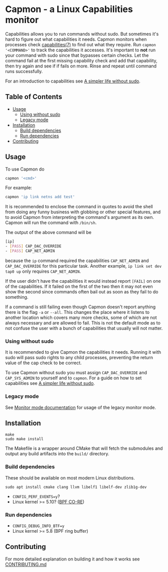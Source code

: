 <!---
SPDX-License-Identifier: GPL-2.0-only
SPDX-FileCopyrightText: 2023 Casper Andersson <casper.casan@gmail.com>
-->

# Capmon - a Linux Capabilities monitor

Capabilities allows you to run commands without sudo. But sometimes it's hard
to figure out what capabilities it needs. Capmon monitors when processes check
[capabilities(7)](https://man7.org/linux/man-pages/man7/capabilities.7.html) to
find out what they require. Run `capmon '<COMMAND>'` to track the capabilities
it accesses. It's important to **not** run your command with sudo since that
bypasses certain checks. Let the command fail at the first missing capability
check and add that capability, then try again and see if if fails on more.
Rinse and repeat until command runs successfully.

For an introduction to capabilities see [A simpler life without
sudo](https://casan.se/blog/linux/a-simpler-life-without-sudo/).

## Table of Contents
- [Usage](#usage)
  - [Using without sudo](#using-without-sudo)
  - [Legacy mode](#legacy-mode)
- [Installation](#installation)
  - [Build dependencies](#build-dependencies)
  - [Run dependencies](#run-dependencies)
- [Contributing](#contributing)


## Usage

To use Capmon do
```sh
capmon '<cmd>'
```

For example:
```sh
capmon 'ip link netns add test'
```

It is recommended to enclose the command in quotes to avoid the shell from doing
any funny business with globbing or other special features, and to avoid Capmon
from interpreting the command's argument as its own. Capmon will run the command
with `/bin/sh`.

The output of the above command will be
```sh
[ip]
- [PASS] CAP_DAC_OVERRIDE
- [PASS] CAP_NET_ADMIN
```
because the `ip` command required the capabilities `CAP_NET_ADMIN` and
`CAP_DAC_OVERRIDE` for this particular task. Another example, `ip link set dev
tap0 up` only requires `CAP_NET_ADMIN`.

If the user didn't have the capabilities it would instead report `[FAIL]` on one
of the capabilities. If it failed on the first of the two then it may not even
show the second since commands often bail out as soon as they fail to do
something.

If a command is still failing even though Capmon doesn't report anything there
is the flag `-a` or `--all`. This changes the place where it listens to another
location which covers many more checks, some of which are not always necessary
and are allowed to fail. This is not the default mode as to not confuse the
user with a bunch of capabilities that usually will not matter.

### Using without sudo
It is recommended to give Capmon the capabilities it needs. Running it with
sudo will pass sudo rights to any child processes, preventing the return value
of the cap check to be correct.

To use Capmon without sudo you must assign `CAP_DAC_OVERRIDE` and
`CAP_SYS_ADMIN` to yourself and to `capmon`. For a guide on how to set
capabilities see [A simpler life without
sudo](https://casan.se/blog/linux/a-simpler-life-without-sudo/).

### Legacy mode

See [Monitor mode documentation](doc/monitor.md) for usage of the legacy
monitor mode.



## Installation

```
make
sudo make install
```
The Makefile is a wrapper around CMake that will fetch the submodules and
output any build artifacts into the `build/` directory.

### Build dependencies

These should be available on most modern Linux distributions.
```
sudo apt install cmake clang llvm libelf1 libelf-dev zlib1g-dev
```
- `CONFIG_PERF_EVENTS=y`?
- Linux kernel >= 5.10? ([BPF CO-RE](
  https://patchwork.ozlabs.org/project/buildroot/patch/29d2a8c7-44cd-da42-5fed-f17ec0f8ccf2@synopsys.com/))

### Run dependencies

- `CONFIG_DEBUG_INFO_BTF=y`
- Linux kernel >= 5.8 (BPF ring buffer)



## Contributing

For more detailed explanation on building it and how it works see
[CONTRIBUTING.md](doc/CONTRIBUTING.md)

